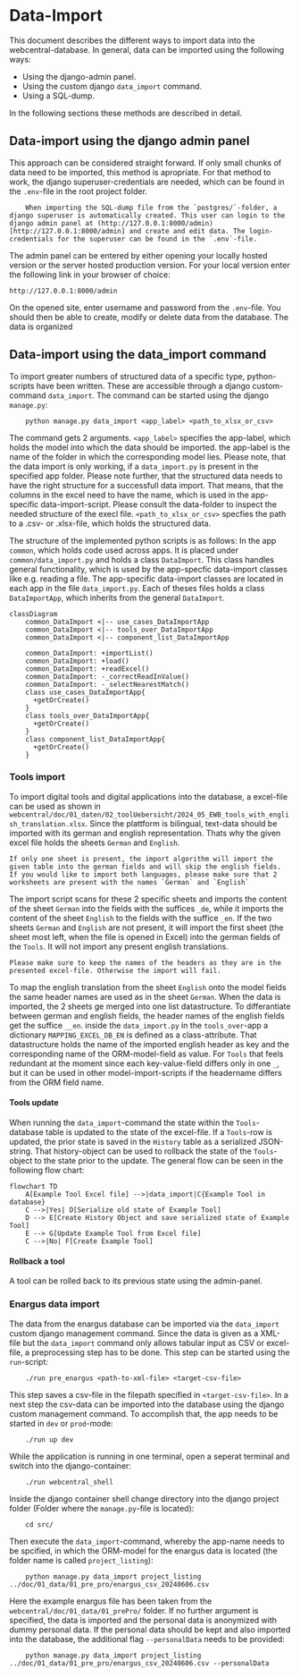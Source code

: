 # Data-Import

This document describes the different ways to import data into the webcentral-database.
In general, data can be imported using the following ways:
    
- Using the django-admin panel.
- Using the custom django `data_import` command.
- Using a SQL-dump.

In the following sections these methods are described in detail.

## Data-import using the django admin panel
This approach can be considered straight forward. If only small chunks of data need to be imported, this method is apropriate. For that method to work, the django superuser-credentials are needed, which can be found in the `.env`-file in the root project folder.
```{note}
    When importing the SQL-dump file from the `postgres/`-folder, a django superuser is automatically created. This user can login to the django admin panel at (http://127.0.0.1:8000/admin)[http://127.0.0.1:8000/admin] and create and edit data. The login-credentials for the superuser can be found in the `.env`-file.
```
The admin panel can be entered by either opening your locally hosted version or the server hosted production version. For your local version enter the following link in your browser of choice:
```
http://127.0.0.1:8000/admin
```
On the opened site, enter username and password from the `.env`-file. You should then be able to create, modify or delete data from the database.
The data is organized 

## Data-import using the data_import command
To import greater numbers of structured data of a specific type, python-scripts have been written. These are accessible through a django custom-command `data_import`. The command can be started using the django `manage.py`:
```
    python manage.py data_import <app_label> <path_to_xlsx_or_csv>
```
The command gets 2 arguments. `<app_label>` specifies the app-label, which holds the model into which the data should be imported. the app-label is the name of the folder in which the corresponding model lies. Please note, that the data import is only working, if a `data_import.py` is present in the specified app folder. Please note further, that the structured data needs to have the right structure for a successfull data import. That means, that the columns in the excel need to have the name, which is used in the app-specific data-import-script. Please consult the data-folder to inspect the needed structure of the execl file.
`<path_to_xlsx_or_csv>` specfies the path to a .csv- or .xlsx-file, which holds the structured data. 

The structure of the implemented python scripts is as follows: In the app `common`, which holds code used across apps. It is placed under `common/data_import.py` and holds a class `DataImport`. This class handles general functionality, which is used by the app-specfic data-import classes like e.g. reading a file. The app-specific data-import classes are located in each app in the file `data_import.py`. Each of theses files holds a class `DataImportApp`, which inherits from the general `DataImport`. 
```{mermaid}
classDiagram
    common_DataImport <|-- use_cases_DataImportApp
    common_DataImport <|-- tools_over_DataImportApp
    common_DataImport <|-- component_list_DataImportApp

    common_DataImport: +importList()
    common_DataImport: +load()
    common_DataImport: +readExcel()
    common_DataImport: -_correctReadInValue()
    common_DataImport: -_selectNearestMatch()
    class use_cases_DataImportApp{
      +getOrCreate()
    }
    class tools_over_DataImportApp{
      +getOrCreate()
    }
    class component_list_DataImportApp{
      +getOrCreate()
    }

```
### Tools import
To import digital tools and digital applications into the database, a excel-file can be used as shown in `webcentral/doc/01_daten/02_toolUebersicht/2024_05_EWB_tools_with_english_translation.xlsx`. Since the plattform is bilingual, text-data should be imported with its german and english representation. Thats why the given excel file holds the sheets `German` and `English`. 
```{note}
If only one sheet is present, the import algorithm will import the given table into the german fields and will skip the english fields. 
If you would like to import both languages, please make sure that 2 worksheets are present with the names `German` and `English`
```
The import script scans for these 2 specific sheets and imports the content of the sheet `German` into the fields with the suffices `_de`, while it imports the content of the sheet `English` to the fields with the suffice `_en`. If the two sheets `German` and `English` are not present, it will import the first sheet (the sheet most left, when the file is opened in Excel) into the german fields of the `Tools`. It will not import any present english translations. 
```{warning}
Please make sure to keep the names of the headers as they are in the presented excel-file. Otherwise the import will fail.
```
To map the english translation from the sheet `English` onto the model fields the same header names are used as in the sheet `German`. When the data is imported, the 2 sheets ge merged into one list datastructure. To differantiate between german and english fields, the header names of the english fields get the suffice `__en`.
inside the `data_import.py` in the `tools_over`-app a dictionary `MAPPING_EXCEL_DB_EN` is defined as a class-attribute. That datastructure holds the name of the imported english header as key and the corresponding name of the ORM-model-field as value. For `Tools` that feels redundant at the moment since each key-value-field differs only in one `_`, but it can be used in other model-import-scripts if the headername differs from the ORM field name.

#### Tools update
When running the `data_import`-command the state within the `Tools`-database table is updated to the state of the excel-file. If a `Tools`-row is updated, the prior state is saved in the `History` table as a serialized JSON-string. That history-object can be used to rollback the state of the `Tools`-object to the state prior to the update. The general flow can be seen in the following flow chart:
```{mermaid}
flowchart TD
    A[Example Tool Excel file] -->|data_import|C{Example Tool in database}
    C -->|Yes| D[Serialize old state of Example Tool]
    D --> E[Create History Object and save serialized state of Example Tool]
    E --> G[Update Example Tool from Excel file]
    C -->|No| F[Create Example Tool]
```
#### Rollback a tool
A tool can be rolled back to its previous state using the admin-panel. 

### Enargus data import
The data from the enargus database can be imported via the `data_import` custom django management command. Since the data is given as a XML-file but the `data_import` command only allows tabular input as CSV or excel-file, a preprocessing step has to be done. This step can be started using the `run`-script:
```
    ./run pre_enargus <path-to-xml-file> <target-csv-file>
```
This step saves a csv-file in the filepath specified in `<target-csv-file>`.
In a next step the csv-data can be imported into the database using the django custom management command. To accomplish that, the app needs to be started in `dev` or `prod`-mode:
```
    ./run up dev
```
While the application is running in one terminal, open a seperat terminal and switch into the django-container:
```
    ./run webcentral_shell
```
Inside the django container shell change directory into the django project folder (Folder where the `manage.py`-file is located):
```
    cd src/
```
Then execute the `data_import`-command, whereby the app-name needs to be spcified, in which the ORM-model for the enargus data is located (the folder name is called `project_listing`):
```
    python manage.py data_import project_listing ../doc/01_data/01_pre_pro/enargus_csv_20240606.csv
```
Here the example enargus file has been taken from the `webcentral/doc/01_data/01_prePro/` folder.
If no further argument is specified, the data is imported and the personal data is anonymized with dummy personal data. If the personal data should be kept and also imported into the database, the additional flag `--personalData` needs to be provided:
```
    python manage.py data_import project_listing ../doc/01_data/01_pre_pro/enargus_csv_20240606.csv --personalData
```


